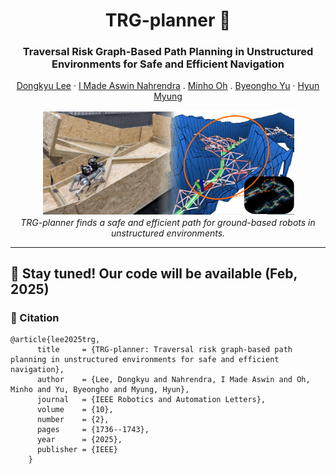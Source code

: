 <p align="center">
  <h1 align="center">TRG-planner 🔫<br></h1>
  <h3 align="center">Traversal Risk Graph-Based Path Planning in Unstructured Environments for Safe and Efficient Navigation<br></h3>
  <p align="center">
    <a href="https://dklee98.github.io/">Dongkyu Lee</a>
    ·
    <a href="https://anahrendra.github.io/">I Made Aswin Nahrendra</a>
    .
    <a href="https://scholar.google.com/citations?user=z9NkqOMAAAAJ&hl=ko">Minho Oh</a>
    .
    <a href="https://scholar.google.com/citations?user=PlvkYEAAAAAJ&hl=ko">Byeongho Yu</a>
    ·
    <a href="https://scholar.google.com/citations?user=NrWfJ1gAAAAJ&hl=ko&oi=ao">Hyun Myung</a>
  </p>  
</p>

<p align="center">
    <img src="assets/Main.png" alt="example" width=80%></a>
    <br>
    <em>TRG-planner finds a safe and efficient path for ground-based robots in unstructured environments.<br></em>
</p>

-----

## 🚀 Stay tuned! Our code will be available (Feb, 2025)

### 📝 Citation
```
@article{lee2025trg,
      title     = {TRG-planner: Traversal risk graph-based path planning in unstructured environments for safe and efficient navigation},
      author    = {Lee, Dongkyu and Nahrendra, I Made Aswin and Oh, Minho and Yu, Byeongho and Myung, Hyun},
      journal   = {IEEE Robotics and Automation Letters},
      volume    = {10},
      number    = {2},
      pages     = {1736--1743},
      year      = {2025},
      publisher = {IEEE}
    }
```